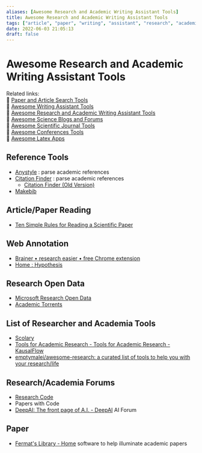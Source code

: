 ```yaml
---
aliases: [Awesome Research and Academic Writing Assistant Tools]
title: Awesome Research and Academic Writing Assistant Tools
tags: ["article", "paper", "writing", "assistant", "research", "academia"]
date: 2022-06-03 21:05:13
draft: false
---
```


# Awesome Research and Academic Writing Assistant Tools

Related links:  
🔗 [Paper and Article Search Tools](paper-search.md)  
🔗 [Awesome Writing Assistant Tools](/app/writing-assitant-app)  
🔗 [Awesome Research and Academic Writing Assistant Tools](paper-tool.md)  
🔗 [Awesome Science Blogs and Forums](/research/science-blog)  
🔗 [Awesome Scientific Journal Tools](../academia/journal-tool.md)  
🔗 [Awesome Conferences Tools](conference-tool.md)  
🔗 [Awesome Latex Apps](latex-tool.md)  

## Reference Tools

- [Anystyle](https://anystyle.io/) : parse academic references
- [Citation Finder](https://citation-finder.now.sh/) : parse academic references
    - [Citation Finder (Old Version)](http://git.macropus.org/citation-finder/)
- [Makebib](http://www.snowelm.com/~t/doc/tips/makebib.perl.cgi)

## Article/Paper Reading

- [Ten Simple Rules for Reading a Scientific Paper](https://journals.plos.org/ploscompbiol/article?id=10.1371/journal.pcbi.1008032)

## Web Annotation

- [Brainer • research easier • free Chrome extension](https://brainer.app/)
- [Home : Hypothesis](https://web.hypothes.is/)

## Research Open Data

- [Microsoft Research Open Data](https://msropendata.com/)
- [Academic Torrents](https://academictorrents.com/)

## List of Researcher and Academia Tools

- [Scolary](https://scolary.com/)
- [Tools for Academic Research - Tools for Academic Research - KausalFlow](https://tools.kausalflow.com/)
- [emptymalei/awesome-research: a curated list of tools to help you with your research/life](https://github.com/emptymalei/awesome-research)

## Research/Academia Forums

- [Research Code](https://researchcode.com/)
- Papers with Code
- [DeepAI: The front page of A.I. - DeepAI](https://deepai.org/) AI Forum

## Paper

- [Fermat's Library - Home](https://fermatslibrary.com/) software to help illuminate academic papers

